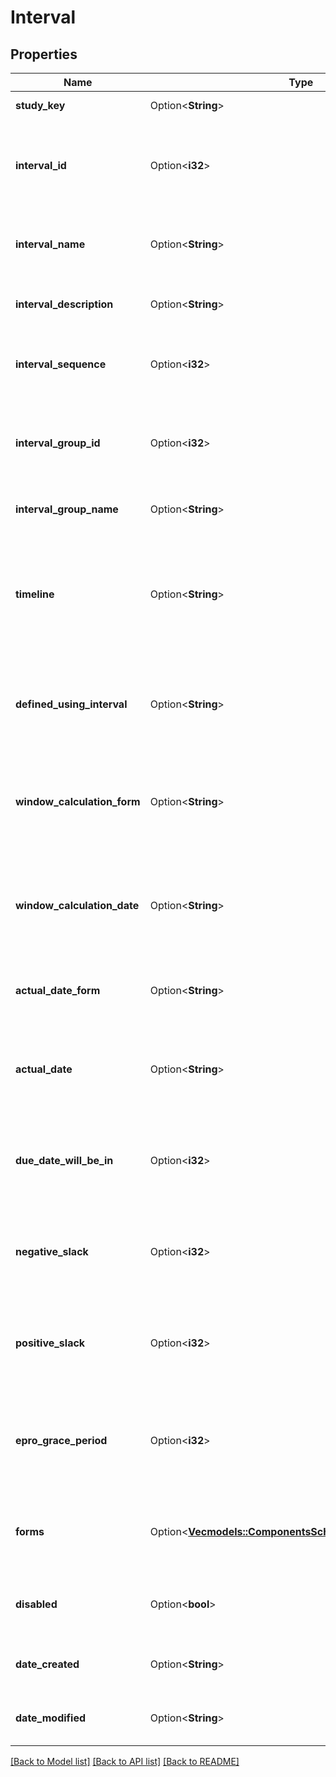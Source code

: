 # Interval

## Properties

Name | Type | Description | Notes
------------ | ------------- | ------------- | -------------
**study_key** | Option<**String**> | Unique study key | [optional]
**interval_id** | Option<**i32**> | Unique system identifier for the interval (visit definition) | [optional]
**interval_name** | Option<**String**> | Name of the interval (visit) as defined in the study | [optional]
**interval_description** | Option<**String**> | Description of the interval (visit) | [optional]
**interval_sequence** | Option<**i32**> | Sequence number of the interval in the schedule | [optional]
**interval_group_id** | Option<**i32**> | Identifier for the interval group (if intervals are grouped) | [optional]
**interval_group_name** | Option<**String**> | Name of the interval group | [optional]
**timeline** | Option<**String**> | Type of interval visit window (e.g., None, Due Date, Start - End Date, Actual Date) | [optional]
**defined_using_interval** | Option<**String**> | Baseline interval used for calculating this interval’s dates | [optional]
**window_calculation_form** | Option<**String**> | Baseline form (name) from which the calculation date is taken | [optional]
**window_calculation_date** | Option<**String**> | Baseline field (variable name) from which the calculation date is taken | [optional]
**actual_date_form** | Option<**String**> | Form used to capture the actual date for this interval | [optional]
**actual_date** | Option<**String**> | Field (variable name) used to capture the actual date for this interval | [optional]
**due_date_will_be_in** | Option<**i32**> | Number of days from the calculation date when the interval is due | [optional]
**negative_slack** | Option<**i32**> | Number of days before the due date that are allowed (negative window) | [optional]
**positive_slack** | Option<**i32**> | Number of days after the due date that are allowed (positive window) | [optional]
**epro_grace_period** | Option<**i32**> | Number of days of grace period for ePRO completion after due date | [optional]
**forms** | Option<[**Vec<models::ComponentsSchemasIntervalFormsItem>**](components_schemas_Interval_forms_item.md)> | List of forms that are scheduled in this interval | [optional]
**disabled** | Option<**bool**> | Whether the interval is soft-deleted (disabled) | [optional]
**date_created** | Option<**String**> | Date when this interval was created | [optional]
**date_modified** | Option<**String**> | Date when this interval was last modified | [optional]

[[Back to Model list]](../README.md#documentation-for-models) [[Back to API list]](../README.md#documentation-for-api-endpoints) [[Back to README]](../README.md)


